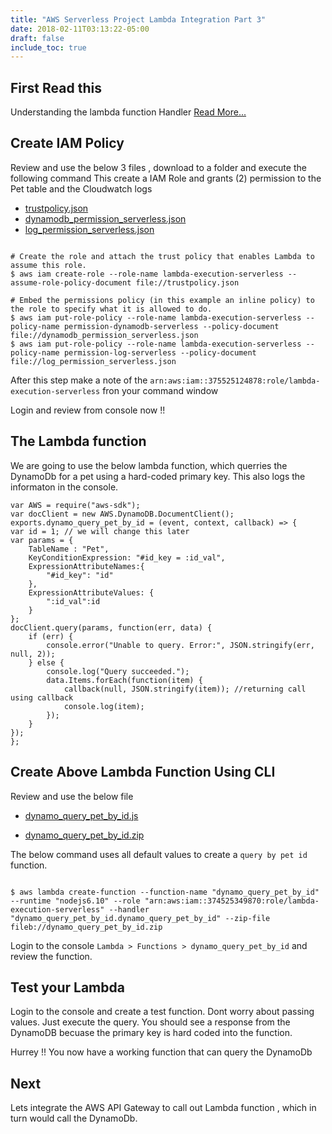 ```yaml
---
title: "AWS Serverless Project Lambda Integration Part 3"
date: 2018-02-11T03:13:22-05:00
draft: false
include_toc: true
---
```


## First Read this
Understanding the lambda function Handler [Read More...](https://docs.aws.amazon.com/lambda/latest/dg/nodejs-prog-model-handler.html)

## Create IAM Policy
Review and use the below 3 files , download to a folder and execute the following command
This create a IAM Role and grants (2) permission to the Pet table and the Cloudwatch logs

* [trustpolicy.json](/supporting_files/2018-02-11-serverless-project-lambda-integration-part-3/trustpolicy.json)
* [dynamodb_permission_serverless.json](/supporting_files/2018-02-11-serverless-project-lambda-integration-part-3/dynamodb_permission_serverless.json)
* [log_permission_serverless.json](/supporting_files/2018-02-11-serverless-project-lambda-integration-part-3/log_permission_serverless.json)

```

# Create the role and attach the trust policy that enables Lambda to assume this role.
$ aws iam create-role --role-name lambda-execution-serverless --assume-role-policy-document file://trustpolicy.json

# Embed the permissions policy (in this example an inline policy) to the role to specify what it is allowed to do.
$ aws iam put-role-policy --role-name lambda-execution-serverless --policy-name permission-dynamodb-serverless --policy-document file://dynamodb_permission_serverless.json
$ aws iam put-role-policy --role-name lambda-execution-serverless --policy-name permission-log-serverless --policy-document file://log_permission_serverless.json

```
After this step make a note of the `arn:aws:iam::375525124878:role/lambda-execution-serverless` fron your command window

Login and review from console now !!

## The Lambda function

We are going to use the below lambda function, which querries the DynamoDb for a pet using a hard-coded primary key. This also logs the informaton in the console.

```
var AWS = require("aws-sdk");
var docClient = new AWS.DynamoDB.DocumentClient();
exports.dynamo_query_pet_by_id = (event, context, callback) => {
var id = 1; // we will change this later
var params = {
    TableName : "Pet",
    KeyConditionExpression: "#id_key = :id_val",
    ExpressionAttributeNames:{
        "#id_key": "id"
    },
    ExpressionAttributeValues: {
        ":id_val":id
    }
};
docClient.query(params, function(err, data) {
    if (err) {
        console.error("Unable to query. Error:", JSON.stringify(err, null, 2));
    } else {
        console.log("Query succeeded.");
        data.Items.forEach(function(item) {
            callback(null, JSON.stringify(item)); //returning call using callback
            console.log(item);
        });
    }
});
};

```

## Create Above Lambda Function Using CLI
Review and use the below file

* [dynamo_query_pet_by_id.js](/supporting_files/2018-02-11-serverless-project-lambda-integration-part-3/dynamo_query_pet_by_id.js)

* [dynamo_query_pet_by_id.zip](/supporting_files/2018-02-11-serverless-project-lambda-integration-part-3/dynamo_query_pet_by_id.zip)

The below command uses all default values to create a `query by pet id` function.

```

$ aws lambda create-function --function-name "dynamo_query_pet_by_id" --runtime "nodejs6.10" --role "arn:aws:iam::374525349870:role/lambda-execution-serverless" --handler "dynamo_query_pet_by_id.dynamo_query_pet_by_id" --zip-file fileb://dynamo_query_pet_by_id.zip

```
Login to the console `Lambda > Functions > dynamo_query_pet_by_id` and review the function.

## Test your Lambda
Login to the console and create a test function. Dont worry about passing values. Just execute the query. 
You should see a response from the DynamoDB becuase the primary key is hard coded into the function.

Hurrey !! You now have a working function that can query the DynamoDb


## Next
Lets integrate the AWS API Gateway to call out Lambda function , which in turn would call the DynamoDb.